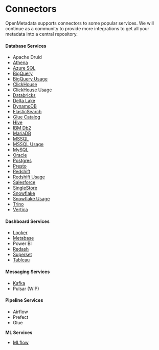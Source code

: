 # Connectors

OpenMetadata supports connectors to some popular services. We will continue as a community to provide more integrations to get all your metadata into a central repository.

#### Database Services

* Apache Druid
* [Athena](athena/)
* [Azure SQL](azure-sql.md)
* [BigQuery](bigquery/)
* [BigQuery Usage](broken-reference)
* [ClickHouse](clickhouse/)
* [ClickHouse Usage](clickhouse/clickhouse-usage.md)
* [Databricks](databricks.md)
* [Delta Lake](delta-lake.md)
* [DynamoDB](dynamodb.md)
* [ElasticSearch](elastic-search.md)
* [Glue Catalog](glue-catalog/)
* [Hive](hive/)
* [IBM Db2](ibm-db2.md)
* [MariaDB](mariadb.md)
* [MSSQL](mssql/)
* [MSSQL Usage](mssql/mssql-usage.md)
* [MySQL](mysql/)
* [Oracle](mysql-1/)
* [Postgres](<snowflake/README (1).md>)
* [Presto](presto.md)
* [Redshift](redshift/)
* [Redshift Usage](redshift/redshift-usage.md)
* [Salesforce](salesforce.md)
* [SingleStore](singlestore.md)
* [Snowflake](snowflake/)
* [Snowflake Usage](broken-reference)
* [Trino](trino/)
* [Vertica](vertica.md)

#### Dashboard Services

* [Looker](looker.md)
* [Metabase](metabase.md)
* Power BI
* [Redash](redash.md)
* [Superset](superset.md)
* [Tableau](tableau.md)

#### Messaging Services

* [Kafka](kafka.md)
* Pulsar (WIP)

#### Pipeline Services

* Airflow
* Prefect
* Glue

**ML Services**

* [MLflow](mlflow/)
